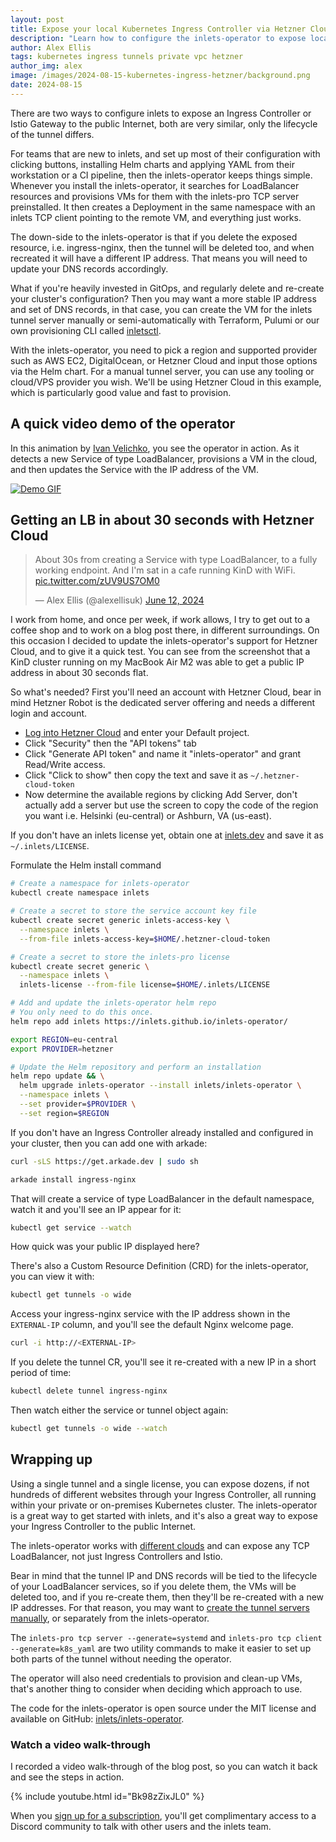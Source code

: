 ```yaml
---
layout: post
title: Expose your local Kubernetes Ingress Controller via Hetzner Cloud
description: "Learn how to configure the inlets-operator to expose local Kubernetes Ingress resources with Hetzner Cloud"
author: Alex Ellis
tags: kubernetes ingress tunnels private vpc hetzner
author_img: alex
image: /images/2024-08-15-kubernetes-ingress-hetzner/background.png
date: 2024-08-15
---
```


There are two ways to configure inlets to expose an Ingress Controller or Istio Gateway to the public Internet, both are very similar, only the lifecycle of the tunnel differs.

For teams that are new to inlets, and set up most of their configuration with clicking buttons, installing Helm charts and applying YAML from their workstation or a CI pipeline, then the inlets-operator keeps things simple. Whenever you install the inlets-operator, it searches for LoadBalancer resources and provisions VMs for them with the inlets-pro TCP server preinstalled. It then creates a Deployment in the same namespace with an inlets TCP client pointing to the remote VM, and everything just works.

The down-side to the inlets-operator is that if you delete the exposed resource, i.e. ingress-nginx, then the tunnel will be deleted too, and when recreated it will have a different IP address. That means you will need to update your DNS records accordingly.

What if you're heavily invested in GitOps, and regularly delete and re-create your cluster's configuration? Then you may want a more stable IP address and set of DNS records, in that case, you can create the VM for the inlets tunnel server manually or semi-automatically with Terraform, Pulumi or our own provisioning CLI called [inletsctl](https://docs.inlets.dev/reference/inletsctl/).

With the inlets-operator, you need to pick a region and supported provider such as AWS EC2, DigitalOcean, or Hetzner Cloud and input those options via the Helm chart. For a manual tunnel server, you can use any tooling or cloud/VPS provider you wish. We'll be using Hetzner Cloud in this example, which is particularly good value and fast to provision.  

## A quick video demo of the operator

In this animation by [Ivan Velichko](https://iximiuz.com/en/posts/kubernetes-operator-pattern), you see the operator in action. As it detects a new Service of type LoadBalancer, provisions a VM in the cloud, and then updates the Service with the IP address of the VM.

[![Demo GIF](https://iximiuz.com/kubernetes-operator-pattern/kube-operator-example-opt.gif)](https://iximiuz.com/en/posts/kubernetes-operator-pattern)

## Getting an LB in about 30 seconds with Hetzner Cloud

<blockquote class="twitter-tweet" data-conversation="none"><p lang="en" dir="ltr">About 30s from creating a Service with type LoadBalancer, to a fully working endpoint. And I&#39;m sat in a cafe running KinD with WiFi. <a href="https://t.co/zUV9US7OM0">pic.twitter.com/zUV9US7OM0</a></p>&mdash; Alex Ellis (@alexellisuk) <a href="https://twitter.com/alexellisuk/status/1800863973581136340?ref_src=twsrc%5Etfw">June 12, 2024</a></blockquote> <script async src="https://platform.twitter.com/widgets.js" charset="utf-8"></script>

I work from home, and once per week, if work allows, I try to get out to a coffee shop and to work on a blog post there, in different surroundings. On this occasion I decided to update the inlets-operator's support for Hetzner Cloud, and to give it a quick test. You can see from the screenshot that a KinD cluster running on my MacBook Air M2 was able to get a public IP address in about 30 seconds flat.

So what's needed? First you'll need an account with Hetzner Cloud, bear in mind Hetzner Robot is the dedicated server offering and needs a different login and account.

* [Log into Hetzner Cloud](https://accounts.hetzner.com/login) and enter your Default project.
* Click "Security" then the "API tokens" tab
* Click "Generate API token" and name it "inlets-operator" and grant Read/Write access.
* Click "Click to show" then copy the text and save it as `~/.hetzner-cloud-token`
* Now determine the available regions by clicking Add Server, don't actually add a server but use the screen to copy the code of the region you want i.e. Helsinki (eu-central) or Ashburn, VA (us-east).

If you don't have an inlets license yet, obtain one at [inlets.dev](https://inlets.dev/pricing) and save it as `~/.inlets/LICENSE`.

Formulate the Helm install command

```bash
# Create a namespace for inlets-operator
kubectl create namespace inlets

# Create a secret to store the service account key file
kubectl create secret generic inlets-access-key \
  --namespace inlets \
  --from-file inlets-access-key=$HOME/.hetzner-cloud-token

# Create a secret to store the inlets-pro license
kubectl create secret generic \
  --namespace inlets \
  inlets-license --from-file license=$HOME/.inlets/LICENSE

# Add and update the inlets-operator helm repo
# You only need to do this once.
helm repo add inlets https://inlets.github.io/inlets-operator/

export REGION=eu-central
export PROVIDER=hetzner

# Update the Helm repository and perform an installation
helm repo update && \
  helm upgrade inlets-operator --install inlets/inlets-operator \
  --namespace inlets \
  --set provider=$PROVIDER \
  --set region=$REGION
```

If you don't have an Ingress Controller already installed and configured in your cluster, then you can add one with arkade:

```bash
curl -sLS https://get.arkade.dev | sudo sh

arkade install ingress-nginx
```

That will create a service of type LoadBalancer in the default namespace, watch it and you'll see an IP appear for it:

```bash
kubectl get service --watch
```

How quick was your public IP displayed here?

There's also a Custom Resource Definition (CRD) for the inlets-operator, you can view it with:

```bash
kubectl get tunnels -o wide
```

Access your ingress-nginx service with the IP address shown in the `EXTERNAL-IP` column, and you'll see the default Nginx welcome page.

```bash
curl -i http://<EXTERNAL-IP>
```

If you delete the tunnel CR, you'll see it re-created with a new IP in a short period of time:
    
```bash 
kubectl delete tunnel ingress-nginx
```

Then watch either the service or tunnel object again:

```bash
kubectl get tunnels -o wide --watch
```

## Wrapping up

Using a single tunnel and a single license, you can expose dozens, if not hundreds of different websites through your Ingress Controller, all running within your private or on-premises Kubernetes cluster. The inlets-operator is a great way to get started with inlets, and it's also a great way to expose your Ingress Controller to the public Internet.

The inlets-operator works with [different clouds](https://docs.inlets.dev/reference/inlets-operator) and can expose any TCP LoadBalancer, not just Ingress Controllers and Istio.

Bear in mind that the tunnel IP and DNS records will be tied to the lifecycle of your LoadBalancer services, so if you delete them, the VMs will be deleted too, and if you re-create them, then they'll be re-created with a new IP addresses. For that reason, you may want to [create the tunnel servers manually](https://docs.inlets.dev/tutorial/manual-tcp-server/), or separately from the inlets-operator.

The `inlets-pro tcp server --generate=systemd` and `inlets-pro tcp client --generate=k8s_yaml` are two utility commands to make it easier to set up both parts of the tunnel without needing the operator.

The operator will also need credentials to provision and clean-up VMs, that's another thing to consider when deciding which approach to use.

The code for the inlets-operator is open source under the MIT license and available on GitHub: [inlets/inlets-operator](https://github.com/inlets/inlets-operator/).

### Watch a video walk-through

I recorded a video walk-through of the blog post, so you can watch it back and see the steps in action.

{% include youtube.html id="Bk98zZixJL0" %}

When you [sign up for a subscription](https://inlets.dev/pricing), you'll get complimentary access to a Discord community to talk with other users and the inlets team.
